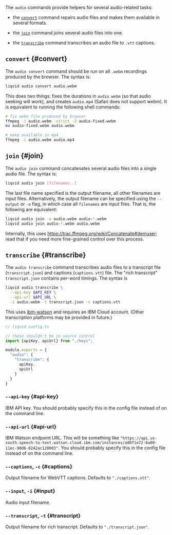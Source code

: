 The `audio` commands provide helpers for several audio-related tasks:

* the [`convert`](#convert) command repairs audio files and makes them available in several formats.

* the [`join`](#join) command joins several audio files into one.

* the [`transcribe`](#transcribe) command transcribes an audio file to `.vtt` captions.

## `convert` {#convert}

The `audio convert` command should be run on all `.webm` recordings produced by the browser. The syntax is:
```bash
liqvid audio convert audio.webm
```

This does two things: fixes the durations in `audio.webm` (so that audio seeking will work), and creates `audio.mp4` (Safari does not support webm). It is equivalent to running the following shell commands:
```bash
# fix webm file produced by browser
ffmpeg -i audio.webm -strict -2 audio-fixed.webm
mv audio-fixed.webm audio.webm

# make available in mp4
ffmpeg -i audio.webm audio.mp4
```

## `join` {#join}

The `audio join` command concatenates several audio files into a single audio file. The syntax is:

```bash
liqvid audio join [filenames..]
```

The last file name specified is the output filename, all other filenames are input files. Alternatively, the output filename can be specified using the `--output` or `-o` flag, in which case all `filenames` are input files. That is, the following are equivalent:
```bash
liqvid audio join -o audio.webm audio-*.webm
liqvid audio join audio-*.webm audio.webm
```

Internally, this uses https://trac.ffmpeg.org/wiki/Concatenate#demuxer; read that if you need more fine-grained control over this process.

## `transcribe` {#transcribe}

The `audio transcribe` command transcribes audio files to a transcript file (`transcript.json`) and captions (`captions.vtt`) file. The "rich transcript" `transcript.json` contains per-word timings. The syntax is

```bash
liqvid audio transcribe \
  --api-key $API_KEY \
  --api-url $API_URL \
  -i audio.webm -t transcript.json -c captions.vtt
```

This uses [ibm-watson](https://www.npmjs.com/package/ibm-watson) and requires an IBM Cloud account. (Other transcription platforms may be provided in future.)

```ts
// liqvid.config.ts

// these shouldn't be in source control
import {apiKey, apiUrl} from "./keys";

module.exports = {
  "audio": {
    "transcribe": {
      apiKey,
      apiUrl
    }
  }
}
```

### `--api-key` {#api-key}

IBM API key. You should probably specify this in the config file instead of on the command line.

### `--api-url` {#api-url}

IBM Watson endpoint URL. This will be something like `"https://api.us-south.speech-to-text.watson.cloud.ibm.com/instances/a80f1e72-6a00-11ec-90d6-0242ac120003"`. You should probably specify this in the config file instead of on the command line.

### `--captions`, `-c` {#captions}

Output filename for WebVTT captions. Defaults to `"./captions.vtt"`.

### `--input`, `-i` {#input}

Audio input filename.

### `--transcript`, `-t` {#transcript}

Output filename for rich transcript. Defaults to `"./transcript.json"`.
